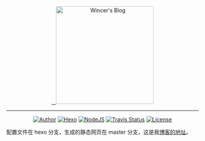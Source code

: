 <div align="center">
  <a href="https://www.itswincer.com">
    <img alt="Wincer's Blog" src="https://i.loli.net/2017/12/21/5a3bb5742bf56.png" width="256px">
  </a>
</div>
<hr>
<div align="center">
  <a href="https://www.itswincer.com"><img alt="Author" src="https://img.shields.io/badge/author-Wincer-0097a7.svg"></a>
  <a href="https://hexo.io"><img alt="Hexo" src="https://img.shields.io/badge/hexo-3.5.0-0e83cd.svg"></a>
  <a href="https://nodejs.org"><img alt="NodeJS" src="https://img.shields.io/badge/node.js-9.3.0-43853d.svg"></a>
  <a href="https://travis-ci.org/WincerChan/MyBlog"><img alt="Travis Status" src="https://travis-ci.org/WincerChan/MyBlog.svg?branch=hexo"></a>
  <a href="https://creativecommons.org/licenses/by-nc-nd/4.0/deed.zh"><img alt="License" src="https://img.shields.io/badge/License-CC%20BY%20NC%20ND%204.0-abb3ac.svg"></a>
</div>

<p>配置文件在 hexo 分支，生成的静态网页在 master 分支，这是我<a href="https://blog.itswincer.com">博客的地址</a>。</p>
